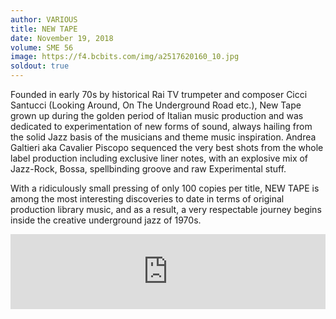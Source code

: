 ```yaml
---
author: VARIOUS
title: NEW TAPE
date: November 19, 2018
volume: SME 56
image: https://f4.bcbits.com/img/a2517620160_10.jpg
soldout: true
---
```


Founded in early 70s by historical Rai TV trumpeter and composer Cicci Santucci (Looking Around, On The Underground Road etc.), New Tape grown up during the golden period of Italian music production and was dedicated to experimentation of new forms of sound, always hailing from the solid Jazz basis of the musicians and theme music inspiration. Andrea Galtieri aka Cavalier Piscopo sequenced the very best shots from the whole label production including exclusive liner notes, with an explosive mix of Jazz-Rock, Bossa, spellbinding groove and raw Experimental stuff.  

With a ridiculously small pressing of only 100 copies per title, NEW TAPE is among the most interesting discoveries to date in terms of original production library music, and as a result, a very respectable journey begins inside the creative underground jazz of 1970s.

<iframe style="border: 0; width: 100%; height: 120px;" src="https://bandcamp.com/EmbeddedPlayer/album=2427416868/size=large/bgcol=ffffff/linkcol=0687f5/tracklist=false/artwork=small/transparent=true/" seamless><a href="http://sonormusiceditions.bandcamp.com/album/new-tape">NEW TAPE by Various</a></iframe>